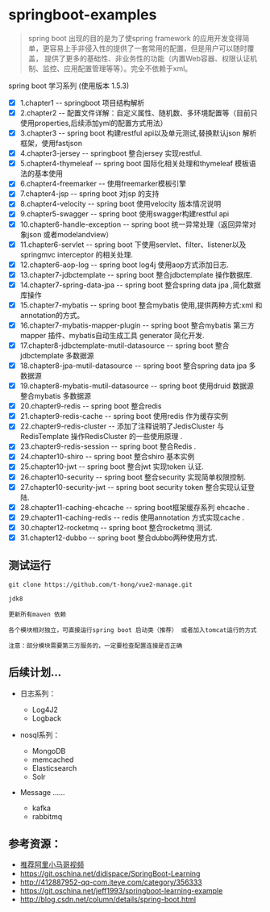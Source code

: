 # springboot-examples
> spring boot 出现的目的是为了使spring  framework 的应用开发变得简单，更容易上手非侵入性的提供了一套常用的配置，但是用户可以随时覆盖，
  提供了更多的基础性、非业务性的功能（内置Web容器、权限认证机制、监控、应用配置管理等等）。完全不依赖于xml。 

spring boot 学习系列 (使用版本 1.5.3)

- [x] 1.chapter1 -- springboot 项目结构解析 
- [x] 2.chapter2 -- 配置文件详解：自定义属性、随机数、多环境配置等（目前只使用properties,后续添加yml的配置方式用法）
- [x] 3.chapter3 -- spring boot 构建restful api以及单元测试,替换默认json 解析框架，使用fastjson
- [x] 4.chapter3-jersey -- springboot 整合jersey 实现restful. 
- [x] 5.chapter4-thymeleaf -- spring boot 国际化相关处理和thymeleaf 模板语法的基本使用 
- [x] 6.chapter4-freemarker -- 使用freemarker模板引擎 
- [x] 7.chapter4-jsp -- spring boot 对jsp 的支持 
- [x] 8.chapter4-velocity -- spring boot 使用velocity 版本情况说明 
- [x] 9.chapter5-swagger -- spring boot 使用swagger构建restful api 
- [x] 10.chapter6-handle-exception -- spring boot 统一异常处理（返回异常对象json 或者modelandview） 
- [x] 11.chapter6-servlet -- spring boot 下使用servlet、filter、listener以及springmvc interceptor 的相关处理.
- [x] 12.chapter6-aop-log -- spring boot log4j 使用aop方式添加日志.
- [x] 13.chapter7-jdbctemplate -- spring boot 整合jdbctemplate 操作数据库. 
- [x] 14.chapter7-spring-data-jpa -- spring boot 整合spring data jpa ,简化数据库操作 
- [x] 15.chapter7-mybatis -- spring boot 整合mybatis 使用,提供两种方式:xml 和annotation的方式。 
- [x] 16.chapter7-mybatis-mapper-plugin -- spring boot 整合mybatis 第三方mapper 插件、mybatis自动生成工具 generator 简化开发. 
- [x] 17.chapter8-jdbctemplate-mutil-datasource -- spring boot 整合jdbctemplate 多数据源 
- [x] 18.chapter8-jpa-mutil-datasource -- spring boot 整合spring data jpa 多数据源 
- [x] 19.chapter8-mybatis-mutil-datasource -- spring boot 使用druid 数据源 整合mybatis 多数据源 
- [x] 20.chapter9-redis -- spring boot 整合redis 
- [x] 21.chapter9-redis-cache -- spring boot 使用redis 作为缓存实例 
- [x] 22.chapter9-redis-cluster -- 添加了注释说明了JedisCluster 与RedisTemplate 操作RedisCluster 的一些使用原理 .
- [x] 23.chapter9-redis-session -- spring boot 整合Redis .
- [x] 24.chapter10-shiro -- spring boot 整合shiro 基本实例
- [x] 25.chapter10-jwt -- spring boot 整合jwt 实现token 认证.	
- [x] 26.chapter10-security -- spring boot 整合security 实现简单权限控制.	
- [x] 27.chapter10-security-jwt -- spring boot security token 整合实现认证登陆.
- [x] 28.chapter11-caching-ehcache -- spring boot框架缓存系列 ehcache .
- [x] 29.chapter11-caching-redis -- redis 使用annotation 方式实现cache .
- [x] 30.chapter12-rocketmq -- spring boot 整合rocketmq 测试.	
- [x] 31.chapter12-dubbo -- spring boot 整合dubbo两种使用方式.

## 测试运行
```
git clone https://github.com/t-hong/vue2-manage.git

jdk8

更新所有maven 依赖

各个模块相对独立，可直接运行spring boot 启动类（推荐） 或者加入tomcat运行的方式 

注意：部分模块需要第三方服务的，一定要检查配置连接是否正确

```             
## 后续计划...
* 日志系列：
     *  Log4J2
     *  Logback  
* nosql系列：
     *  MongoDB
     *  memcached
     *  Elasticsearch
     *  Solr

* Message ......     
     * kafka
     * rabbitmq
## 参考资源：
* [推荐阿里小马哥视频](https://segmentfault.com/n/1330000009887617) 
* https://git.oschina.net/didispace/SpringBoot-Learning
* http://412887952-qq-com.iteye.com/category/356333
* https://git.oschina.net/jeff1993/springboot-learning-example
* http://blog.csdn.net/column/details/spring-boot.html


